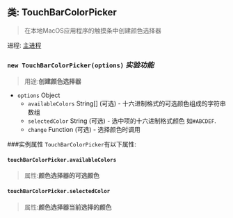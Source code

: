 ## 类: TouchBarColorPicker

>在本地MacOS应用程序的触摸条中创建颜色选择器

进程: [主进程](../tutorial/quick-start.md#main-process)       

### `new TouchBarColorPicker(options)` _实验功能_
>用途:**创建颜色选择器**

* `options` Object
  * `availableColors` String[] (可选) - 十六进制格式的可选颜色组成的字符串数组
  * `selectedColor` String (可选) - 选中项的十六进制格式颜色 如`#ABCDEF`.
  * `change` Function (可选) - 选择颜色时调用
  
###实例属性
`TouchBarColorPicker`有以下属性:

#### `touchBarColorPicker.availableColors`
>属性:**颜色选择器的可选颜色**

#### `touchBarColorPicker.selectedColor`
>属性:**颜色选择器当前选择的颜色**